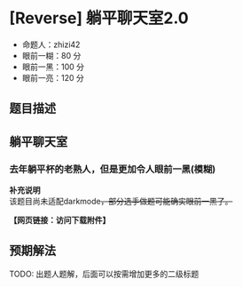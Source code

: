 # [Reverse] 躺平聊天室2.0

- 命题人：zhizi42
- 眼前一糊：80 分
- 眼前一黑：100 分
- 眼前一亮：120 分

## 题目描述

<h2>躺平聊天室</h2>
<h3>去年躺平杯的老熟人，但是更加令人眼前一黑(模糊)</h3>
<div class="well">
<strong>补充说明</strong><br>
该题目尚未适配darkmode<del>，部分选手做题可能确实眼前一黑了。</del>
</div>

**【网页链接：访问下载附件】**

## 预期解法

TODO: 出题人题解，后面可以按需增加更多的二级标题